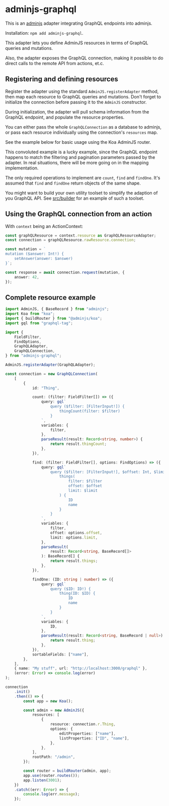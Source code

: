 # adminjs-graphql

This is an [adminjs](https://github.com/SoftwareBrothers/adminjs) adapter integrating GraphQL endpoints into adminjs.

Installation: `npm add adminjs-graphql`.

This adapter lets you define AdminJS resources in terms of GraphQL queries and mutations.

Also, the adapter exposes the GraphQL connection, making it possible to do direct calls to the remote API from actions, et.c.

## Registering and defining resources

Register the adapter using the standard `AdminJS.registerAdapter` method, then map each resource to GraphQL queries and mutations. Don't forget to initialize the connection before passing it to the `AdminJS` constructor.

During initialization, the adapter will pull schema information from the GraphQL endpoint, and populate the resource properties.

You can either pass the whole `GraphQLConnection` as a database to adminjs, or pass each resource individually using the connection's `resources` map.

See the example below for basic usage using the Koa AdminJS router.

This convoluted example is a lucky example, since the GraphQL endpoint happens to match the filtering and pagination parameters passed by the adapter. In real situations, there will be more going on in the mapping implementation.

The only required operations to implement are `count`, `find` and `findOne`. It's assumed that `find` and `findOne` return objects of the same shape.

You might want to build your own utility toolset to simplify the adaption of you GraphQL API. 
See [src/builder](src/builder) for an example of such a toolset.

## Using the GraphQL connection from an action

With `context` being an ActionContext:

```typescript
const graphQLResource = context.resource as GraphQLResourceAdapter;
const connection = graphQLResource.rawResource.connection;

const mutation = `
mutation ($answer: Int!) {
    setAnswer(answer: $answer)
}`;

const response = await connection.request(mutation, {
    answer: 42,
});
```

## Complete resource example

```typescript
import AdminJS, { BaseRecord } from "adminjs";
import Koa from "koa";
import { buildRouter } from "@adminjs/koa";
import gql from "graphql-tag";

import {
    FieldFilter,
    FindOptions,
    GraphQLAdapter,
    GraphQLConnection,
} from "adminjs-graphql";

AdminJS.registerAdapter(GraphQLAdapter);

const connection = new GraphQLConnection(
    [
        {
            id: "Thing",

            count: (filter: FieldFilter[]) => ({
                query: gql`
                    query ($filter: [FilterInput!]) {
                        thingCount(filter: $filter)
                    }
                `,
                variables: {
                    filter,
                },
                parseResult(result: Record<string, number>) {
                    return result.thingCount;
                },
            }),

            find: (filter: FieldFilter[], options: FindOptions) => ({
                query: gql`
                    query ($filter: [FilterInput!], $offset: Int, $limit: Int) {
                        things(
                            filter: $filter
                            offset: $offset
                            limit: $limit
                        ) {
                            ID
                            name
                        }
                    }
                `,
                variables: {
                    filter,
                    offset: options.offset,
                    limit: options.limit,
                },
                parseResult(
                    result: Record<string, BaseRecord[]>
                ): BaseRecord[] {
                    return result.things;
                },
            }),

            findOne: (ID: string | number) => ({
                query: gql`
                    query ($ID: ID!) {
                        thing(ID: $ID) {
                            ID
                            name
                        }
                    }
                `,
                variables: {
                    ID,
                },
                parseResult(result: Record<string, BaseRecord | null>) {
                    return result.thing;
                },
            }),
            sortableFields: ["name"],
        },
    ],
    { name: "My stuff", url: "http://localhost:3000/graphql" },
    (error: Error) => console.log(error)
);

connection
    .init()
    .then(() => {
        const app = new Koa();

        const admin = new AdminJS({
            resources: [
                {
                    resource: connection.r.Thing,
                    options: {
                        editProperties: ["name"],
                        listProperties: ["ID", "name"],
                    },
                },
            ],
            rootPath: "/admin",
        });

        const router = buildRouter(admin, app);
        app.use(router.routes());
        app.listen(3001);
    })
    .catch((err: Error) => {
        console.log(err.message);
    });

```
